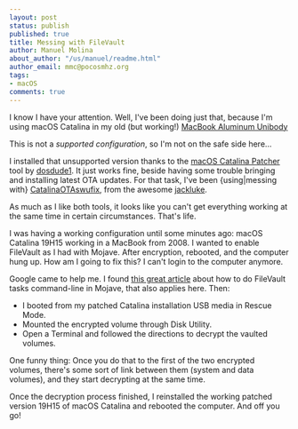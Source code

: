 ```yaml
---
layout: post
status: publish
published: true
title: Messing with FileVault
author: Manuel Molina
about_author: "/us/manuel/readme.html"
author_email: mmc@pocosmhz.org
tags:
- macOS
comments: true
---
```

I know I have your attention. Well, I've been doing just that, because I'm using macOS Catalina in my old (but working!) [MacBook Aluminum Unibody](https://en.wikipedia.org/wiki/MacBook_(2006%E2%80%932012)#2nd_generation:_Aluminum_Unibody)

This is not a _supported configuration_, so I'm not on the safe side here...

I installed that unsupported version thanks to the [macOS Catalina Patcher](http://dosdude1.com/catalina/) tool by [dosdude1](http://twitter.com/dosdude1). It just works fine, beside having some trouble bringing and installing latest OTA updates. For that task, I've been \{using\|messing with\} [CatalinaOTAswufix](https://github.com/jacklukem/CatalinaOTAswufix), from the awesome [jackluke](https://forums.macrumors.com/members/1133911/).

As much as I like both tools, it looks like you can't get everything working at the same time in certain circumstances. That's life.

I was having a working configuration until some minutes ago: macOS Catalina 19H15 working in a MacBook from 2008. I wanted to enable FileVault as I had with Mojave. After encryption, rebooted, and the computer hung up. How am I going to fix this? I can't login to the computer anymore.

Google came to help me. I found [this great article](https://derflounder.wordpress.com/2019/01/15/unlock-or-decrypt-your-filevault-encrypted-boot-drive-from-the-command-line-on-macos-mojave/) about how to do FileVault tasks command-line in Mojave, that also applies here. Then:

- I booted from my patched Catalina installation USB media in Rescue Mode.
- Mounted the encrypted volume through Disk Utility.
- Open a Terminal and followed the directions to decrypt the vaulted volumes.

One funny thing: Once you do that to the first of the two encrypted volumes, there's some sort of link between them (system and data volumes), and they start decrypting at the same time.

Once the decryption process finished, I reinstalled the working patched version 19H15 of macOS Catalina and rebooted the computer. And off you go!
